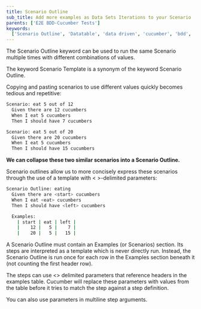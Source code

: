 ```yaml
---
title: Scenario Outline
sub_title: Add more examples as Data Sets Iterations to your Scenario
parents: ['E2E BDD-Cucumber Tests']
keywords:
  ['Scenario Outline', 'Datatable', 'data driven', 'cucumber', 'bdd', 'gherkin']
---
```


The Scenario Outline keyword can be used to run the same Scenario multiple times with different combinations of values.

The keyword Scenario Template is a synonym of the keyword Scenario Outline.

Copying and pasting scenarios to use different values quickly becomes tedious and repetitive:

```bash
Scenario: eat 5 out of 12
  Given there are 12 cucumbers
  When I eat 5 cucumbers
  Then I should have 7 cucumbers

Scenario: eat 5 out of 20
  Given there are 20 cucumbers
  When I eat 5 cucumbers
  Then I should have 15 cucumbers

```

**We can collapse these two similar scenarios into a Scenario Outline.**

Scenario outlines allow us to more concisely express these scenarios through the use of a template with < >-delimited parameters:

```bash
Scenario Outline: eating
  Given there are <start> cucumbers
  When I eat <eat> cucumbers
  Then I should have <left> cucumbers

  Examples:
    | start | eat | left |
    |    12 |   5 |    7 |
    |    20 |   5 |   15 |
```

A Scenario Outline must contain an Examples (or Scenarios) section. Its steps are interpreted as a template which is never directly run. Instead, the Scenario Outline is run once for each row in the Examples section beneath it (not counting the first header row).

The steps can use <> delimited parameters that reference headers in the examples table. Cucumber will replace these parameters with values from the table before it tries to match the step against a step definition.

You can also use parameters in multiline step arguments.
